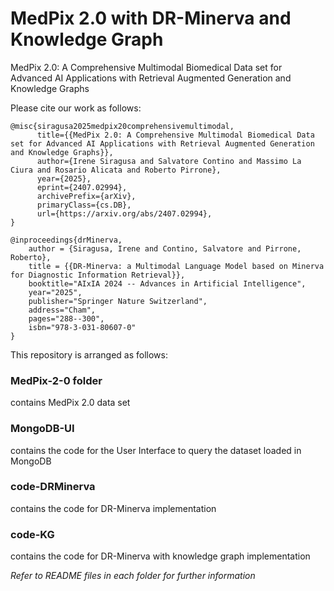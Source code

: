 # MedPix 2.0 with DR-Minerva and Knowledge Graph
MedPix 2.0: A Comprehensive Multimodal Biomedical Data set for Advanced AI Applications with Retrieval Augmented Generation and Knowledge Graphs

Please cite our work as follows:

```
@misc{siragusa2025medpix20comprehensivemultimodal,
      title={{MedPix 2.0: A Comprehensive Multimodal Biomedical Data set for Advanced AI Applications with Retrieval Augmented Generation and Knowledge Graphs}}, 
      author={Irene Siragusa and Salvatore Contino and Massimo La Ciura and Rosario Alicata and Roberto Pirrone},
      year={2025},
      eprint={2407.02994},
      archivePrefix={arXiv},
      primaryClass={cs.DB},
      url={https://arxiv.org/abs/2407.02994}, 
}

@inproceedings{drMinerva,
    author = {Siragusa, Irene and Contino, Salvatore and Pirrone, Roberto},
    title = {{DR-Minerva: a Multimodal Language Model based on Minerva for Diagnostic Information Retrieval}},
    booktitle="AIxIA 2024 -- Advances in Artificial Intelligence",
    year="2025",
    publisher="Springer Nature Switzerland",
    address="Cham",
    pages="288--300",
    isbn="978-3-031-80607-0"
}
```

This repository is arranged as follows:

### MedPix-2-0 folder
contains MedPix 2.0 data set

### MongoDB-UI
contains the code for the User Interface to query the dataset loaded in MongoDB

### code-DRMinerva
contains the code for DR-Minerva implementation

### code-KG
contains the code for DR-Minerva with knowledge graph implementation

_Refer to README files in each folder for further information_
